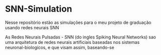 # SNN-Simulation
Nesse repositório estão as simulações para o meu projeto de graduação usando redes neurais SNN

 As Redes Neurais Pulsadas - SNN (do ingles Spiking Neural Networks) sao uma arquitetura de redes neurais artificiais baseadas nos sistemas neuronal-biologicos, e que visam assim, baseando-se 
